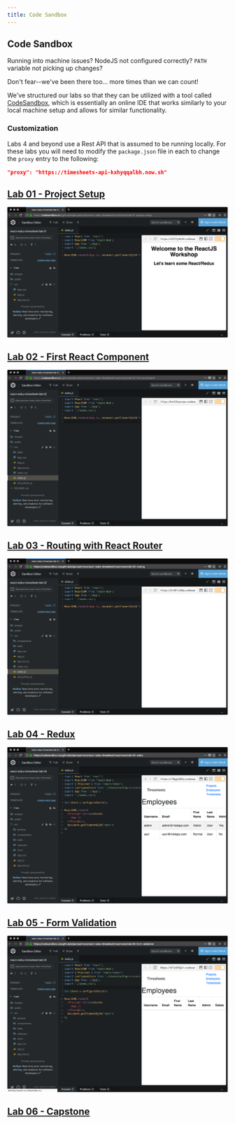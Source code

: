 ```yaml
---
title: Code Sandbox
---
```


## Code Sandbox

Running into machine issues? NodeJS not configured correctly? `PATH` variable not picking up changes?

Don't fear--we've been there too... more times than we can count!

We've structured our labs so that they can be utilized with a tool called [CodeSandbox][codesandbox], which is essentially an online IDE that works similarly to your local machine setup and allows for similar functionality.

### Customization

Labs 4 and beyond use a Rest API that is assumed to be running locally. For these labs you will need to modify the `package.json` file in each to change the `proxy` entry to the following:

```json:title=package.json
"proxy": "https://timesheets-api-kxhyqqalbh.now.sh"
```

## [Lab 01 - Project Setup][lab-01]

[![Lab 01](./images/code-sandbox/lab-01.png)][lab-01]

## [Lab 02 - First React Component][lab-02]

[![Lab 02](./images/code-sandbox/lab-02.png)][lab-02]

## [Lab 03 - Routing with React Router][lab-03]

[![Lab 03](./images/code-sandbox/lab-03.png)][lab-03]

## [Lab 04 - Redux][lab-04]

[![Lab 04](./images/code-sandbox/lab-04.png)][lab-04]

## [Lab 05 - Form Validation][lab-05]

[![Lab 05](./images/code-sandbox/lab-05.png)][lab-05]

## [Lab 06 - Capstone][lab-06]

[codesandbox]: https://codesandbox.com

[lab-01]: https://codesandbox.io/s/github/objectpartners/react-redux-timesheet/tree/master/lab-01
[lab-02]: https://codesandbox.io/s/github/objectpartners/react-redux-timesheet/tree/master/lab-02
[lab-03]: https://codesandbox.io/s/github/objectpartners/react-redux-timesheet/tree/master/lab-03
[lab-04]: https://codesandbox.io/s/github/objectpartners/react-redux-timesheet/tree/master/lab-04
[lab-05]: https://codesandbox.io/s/github/objectpartners/react-redux-timesheet/tree/master/lab-05
[lab-06]: https://codesandbox.io/s/github/objectpartners/react-redux-timesheet/tree/master/lab-06

